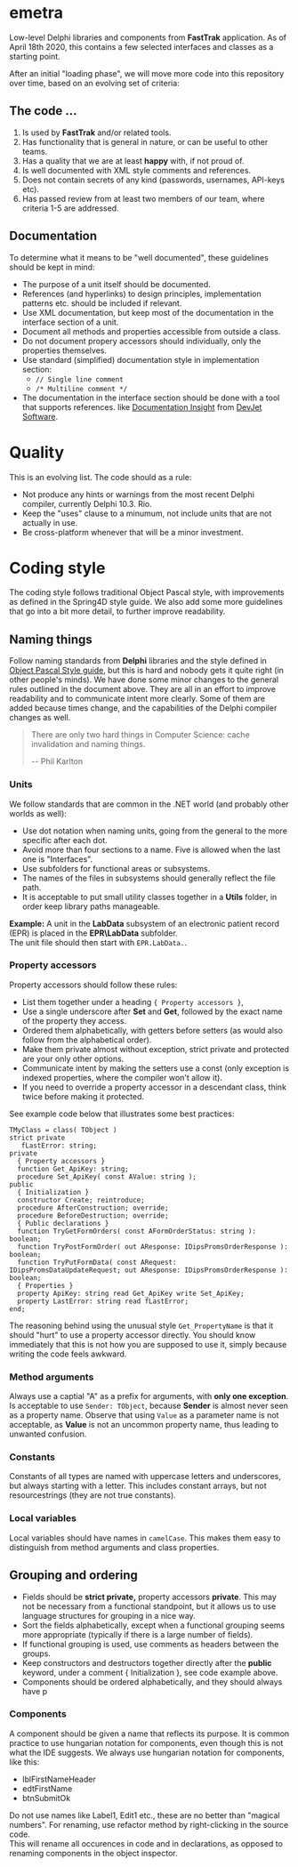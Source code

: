 # emetra
Low-level Delphi libraries and components from **FastTrak** application.  As of April 18th 2020, this contains a few selected interfaces and classes as a starting point. 

After an initial "loading phase", we will move more code into this repository over time, based on an evolving set of criteria:

## The code ...

1. Is used by **FastTrak** and/or related tools.
2. Has functionality that is general in nature, or can be useful to other teams.
3. Has a quality that we are at least **happy** with, if not proud of.
4. Is well documented with XML style comments and references.
5. Does not contain secrets of any kind (passwords, usernames, API-keys etc).
6. Has passed review from at least two members of our team, where criteria 1-5 are addressed.

## Documentation

To determine what it means to be "well documented", these guidelines should be kept in mind:

* The purpose of a unit itself should be documented.
* References (and hyperlinks) to design principles, implementation patterns etc. should be included if relevant.
* Use XML documentation, but keep most of the documentation in the interface section of a unit.
* Document all methods and properties accessible from outside a class.
* Do not document propery accessors should individually, only the properties themselves.
* Use standard (simplified) documentation style in implementation section: 
	* `// Single line comment` 
	* `/* Multiline comment */`
* The documentation in the interface section should be done with a tool that supports references. 
like [Documentation Insight](http://www.devjetsoftware.com/products/documentation-insight/ "Documentation Insight") 
from [DevJet Software](http://www.devjetsoftware.com/ "DevJet software").

# Quality

This is an evolving list.  The code should as a rule:

* Not produce any hints or warnings from the most recent Delphi compiler, currently Delphi 10.3. Rio.
* Keep the "uses" clause to a minumum, not include units that are not actually in use.
* Be cross-platform whenever that will be a minor investment.

# Coding style

The coding style follows traditional Object Pascal style, with improvements as defined in the Spring4D style guide.
We also add some more guidelines that go into a bit more detail, to further improve readability.

## Naming things

Follow naming standards from **Delphi** libraries and the style defined in 
[Object Pascal Style guide](http://edn.embarcadero.com/print/10280 "Object Pascal Style Guide"), 
but this is hard and nobody gets it quite right (in other people's minds).  We have done some minor changes to the general 
rules outlined in the document above.  They are all in an effort to improve readability and to communicate intent more clearly.
Some of them are added because times change, and the capabilities of the Delphi compiler changes as well.

> There are only two hard things in Computer Science: cache invalidation and naming things.
> 
> -- Phil Karlton

### Units 

We follow standards that are common in the .NET world (and probably other worlds as well):

* Use dot notation when naming units, going from the general to the more specific after each dot.
* Avoid more than four sections to a name.  Five is allowed when the last one is "Interfaces".
* Use subfolders for functional areas or subsystems.  
* The names of the files in subsystems should generally reflect the file path.
* It is acceptable to put small utility classes together in a **Utils** folder, in order keep library paths manageable.
  
**Example:** A unit in the **LabData** subsystem of an electronic patient record (EPR) is placed in the **EPR\LabData** subfolder.  
The unit file should then start with `EPR.LabData.`.  


### Property accessors

Property accessors should follow these rules:

* List them together under a heading `{ Property accessors }`, 
* Use a single underscore after **Set** and **Get**, followed by the exact name of the property they access.
* Ordered them alphabetically, with getters before setters (as would also follow from the alphabetical order).
* Make them private almost without exception, strict private and protected are your only other options.
* Communicate intent by making the setters use a const (only exception is indexed properties, where the compiler won't allow it).  
* If you need to override a property accessor in a descendant class, think twice before making it protected.

See example code below that illustrates some best practices:

    TMyClass = class( TObject )
	strict private
       fLastError: string;
    private
      { Property accessors }
      function Get_ApiKey: string;
      procedure Set_ApiKey( const AValue: string );
    public
	  { Initialization }
      constructor Create; reintroduce;
      procedure AfterConstruction; override;
      procedure BeforeDestruction; override;
      { Public declarations }
      function TryGetFormOrders( const AFormOrderStatus: string ): boolean;
      function TryPostFormOrder( out AResponse: IDipsPromsOrderResponse ): boolean;
      function TryPutFormData( const ARequest: IDipsPromsDataUpdateRequest; out AResponse: IDipsPromsOrderResponse ): boolean;
      { Properties }
      property ApiKey: string read Get_ApiKey write Set_ApiKey;
      property LastError: string read fLastError;
    end;

The reasoning behind using the unusual style `Get_PropertyName` is that it should "hurt" to use a property accessor directly. 
You should know immediately that this is not how you are supposed to use it, simply because writing the code feels awkward.
 
### Method arguments

Always use a captial "A" as a prefix for arguments, with **only one exception**. Is acceptable to use `Sender: TObject`, because **Sender** is almost never seen as a property name.
Observe that using `Value` as a parameter name is not acceptable, as **Value** is not an uncommon property name, thus leading to unwanted confusion.

### Constants

Constants of all types are named with uppercase letters and underscores, but always starting with a letter. 
This includes constant arrays, but not resourcestrings (they are not true constants).

### Local variables

Local variables should have names in `camelCase`.  This makes them easy to distinguish from method arguments and class properties.  

## Grouping and ordering

* Fields should be **strict private,** property accessors **private**.  This may not be necessary from a functional standpoint, but it allows us to
use language structures for grouping in a nice way.  
* Sort the fields alphabetically, except when a functional grouping seems more appropriate (typically if there is a large number of fields).  
* If functional grouping is used, use comments as headers between the groups.
* Keep constructors and destructors together directly after the **public** keyword, under a comment { Initialization }, see code example above.
* Components should be ordered alphabetically, and they should always have p  

### Components

A component should be given a name that reflects its purpose.  It is common practice to use hungarian notation for components, even though
this is not what the IDE suggests.  We always use hungarian notation for components, like this:

* lblFirstNameHeader
* edtFirstName
* btnSubmitOk
  
Do not use names like Label1, Edit1 etc., these are no better than "magical numbers".  For renaming, use refactor method by right-clicking in the source code.  
This will rename all occurences in code and in declarations, as opposed to renaming components in the object inspector.
